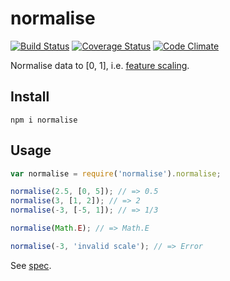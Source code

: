 # normalise

[![Build Status](https://travis-ci.org/javiercejudo/normalise.svg)](https://travis-ci.org/javiercejudo/normalise)
[![Coverage Status](https://coveralls.io/repos/javiercejudo/normalise/badge.svg?branch=master)](https://coveralls.io/r/javiercejudo/normalise?branch=master)
[![Code Climate](https://codeclimate.com/github/javiercejudo/normalise/badges/gpa.svg)](https://codeclimate.com/github/javiercejudo/normalise)

Normalise data to [0, 1], i.e. [feature scaling](http://en.wikipedia.org/wiki/Feature_scaling).

## Install

    npm i normalise

## Usage

```js
var normalise = require('normalise').normalise;

normalise(2.5, [0, 5]); // => 0.5
normalise(3, [1, 2]); // => 2
normalise(-3, [-5, 1]); // => 1/3

normalise(Math.E); // => Math.E

normalise(-3, 'invalid scale'); // => Error
```

See [spec](test/spec.js).
